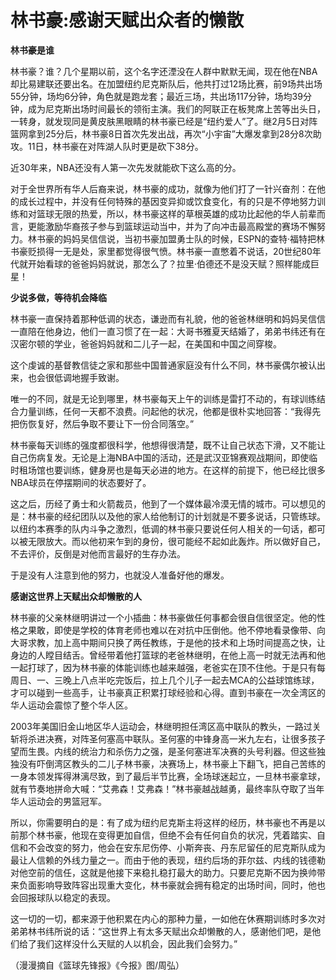 # 林书豪:感谢天赋出众者的懒散

**林书豪是谁**

林书豪？谁？几个星期以前，这个名字还湮没在人群中默默无闻，现在他在NBA却比易建联还要出名。在加盟纽约尼克斯队后，他共打过12场比赛，前9场共出场55分钟，场均6分钟，角色就是跑龙套；最近三场，共出场117分钟，场均39分钟，成为尼克斯出场时间最长的领衔主演。我们的阿联正在板凳席上苦等出头日，一转身，就发现同是黄皮肤黑眼睛的林书豪已经是“纽约爱人”了。继2月5日对阵篮网拿到25分后，林书豪8日首次先发出战，再次“小宇宙”大爆发拿到28分8次助攻。11日，林书豪在对阵湖人队时更是砍下38分。 

近30年来，NBA还没有人第一次先发就能砍下这么高的分。 

对于全世界所有华人后裔来说，林书豪的成功，就像为他们打了一针兴奋剂：在他的成长过程中，并没有任何特殊的基因变异抑或饮食变化，有的只是不停地努力训练和对篮球无限的热爱，所以，林书豪这样的草根英雄的成功比起他的华人前辈而言，更能激励华裔孩子参与到篮球运动当中，并为了向冲击最高殿堂的赛场不懈努力。林书豪的妈妈吴信信说，当初书豪加盟勇士队的时候，ESPN的查特·福特把林书豪贬损得一无是处，家里都觉得很气愤。林书豪一直憋着不说话，20世纪80年代就开始看球的爸爸妈妈就说，那怎么了？拉里·伯德还不是没天赋？照样能成巨星！ 

**少说多做，等待机会降临**

林书豪一直保持着那种低调的状态，谦逊而有礼貌，他的爸爸林继明和妈妈吴信信一直陪在他身边，他们一直习惯了在一起：大哥书雅夏天结婚了，弟弟书纬还有在汉密尔顿的学业，爸爸妈妈就和二儿子一起，在美国和中国之间穿梭。 

这个虔诚的基督教信徒之家和那些中国普通家庭没有什么不同，林书豪偶尔被认出来，也会很低调地握手致谢。 

唯一的不同，就是无论到哪里，林书豪每天上午的训练是雷打不动的，有球训练结合力量训练，任何一天都不浪费。问起他的状况，他都是很朴实地回答：“我得先把伤恢复好，然后争取不要让下一份合同落空。” 

林书豪每天训练的强度都很科学，他想得很清楚，既不让自己状态下滑，又不能让自己伤病复发。无论是上海NBA中国的活动，还是武汉亚锦赛观战期间，即使临时租场馆也要训练，健身房也是每天必进的地方。在这样的前提下，他已经比很多NBA球员在停摆期间的状态要好了。 

这之后，历经了勇士和火箭裁员，他到了一个媒体最冷漠无情的城市。可以想见的是：林书豪的经纪团队以及他的家人给他制订的计划就是不要多说话，只管练球。以纽约本赛季的队内斗争之激烈，低调的林书豪只要说任何人相关的一句话，都可以被无限放大。而以他初来乍到的身份，很可能经不起如此轰炸。所以做好自己，不去评价，反倒是对他而言最好的生存办法。 

于是没有人注意到他的努力，也就没人准备好他的爆发。 

**感谢这世界上天赋出众却懒散的人**

林书豪的父亲林继明讲过一个小插曲：林书豪做任何事都会很自信很坚定。他的性格之果敢，即使是学校的体育老师也难以在对抗中压倒他。他不停地看录像带、向大哥求教，加上高中期间只换了两任教练，于是他的技术和上场时间提高之快，让身边的人瞠目结舌。曾经带着他打篮球的老爸林继明，在他上高一时就无法再和他一起打球了，因为林书豪的体能训练也越来越强，老爸实在顶不住他。于是只有每周日、一、三晚上八点半吃完饭后，拉上几个儿子一起去MCA的公益球馆练球，才可以碰到一些高手，让书豪真正积累打球经验和心得。直到书豪在一次全湾区的华人运动会震惊了整个华人区。 

2003年美国旧金山地区华人运动会，林继明担任湾区高中联队的教头，一路过关斩将杀进决赛，对阵圣何塞高中联队。圣何塞的中锋身高一米九左右，让很多孩子望而生畏。内线的统治力和杀伤力之强，是圣何塞进军决赛的头号利器。但这些独独没有吓倒湾区教头的二儿子林书豪，决赛场上，林书豪上下翻飞，把自己苦练的一身本领发挥得淋漓尽致，到了最后半节比赛，全场球迷起立，一旦林书豪拿球，就有节奏地拼命大喊：“艾弗森！艾弗森！”林书豪越战越勇，最终率队夺取了当年华人运动会的男篮冠军。 

所以，你需要明白的是：有了成为纽约尼克斯主将这样的经历，林书豪也不再是以前那个林书豪，他现在变得更加自信，但绝不会有任何自负的状况，凭着踏实、自信和不会改变的努力，他会在安东尼伤停、小斯奔丧、丹东尼留任的尼克斯队成为最让人信赖的外线力量之一。而由于他的表现，纽约后场的菲尔兹、内线的钱德勒对他空前的信任，这就是他接下来稳扎稳打最大的助力。只要尼克斯不因为换帅带来负面影响导致阵容出现重大变化，林书豪就会拥有稳定的出场时间，同时，他也会回报球队以稳定的表现。 

这一切的一切，都来源于他积累在内心的那种力量，一如他在休赛期训练时多次对弟弟林书纬所说的话：“这世界上有太多天赋出众却懒散的人，感谢他们吧，是他们给了我们这样没什么天赋的人以机会，因此我们会努力。” 

（漫漫摘自《篮球先锋报》《今报》图/周弘）